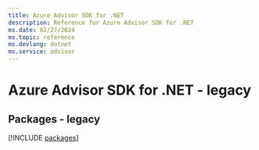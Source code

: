 ```yaml
---
title: Azure Advisor SDK for .NET
description: Reference for Azure Advisor SDK for .NET
ms.date: 02/27/2024
ms.topic: reference
ms.devlang: dotnet
ms.service: advisor
---
```

# Azure Advisor SDK for .NET - legacy
## Packages - legacy
[!INCLUDE [packages](advisor-index.md)]